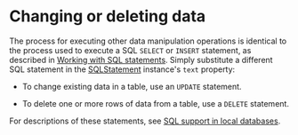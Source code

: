 # Changing or deleting data

The process for executing other data manipulation operations is identical to the
process used to execute a SQL `SELECT` or `INSERT` statement, as described in
[Working with SQL statements](WS5b3ccc516d4fbf351e63e3d118666ade46-7d2c.html).
Simply substitute a different SQL statement in the
[SQLStatement](https://help.adobe.com/en_US/FlashPlatform/reference/actionscript/3/flash/data/SQLStatement.html)
instance's `text` property:

- To change existing data in a table, use an `UPDATE` statement.

- To delete one or more rows of data from a table, use a `DELETE` statement.

For descriptions of these statements, see
[SQL support in local databases](./working-with-sql-statements.md).
